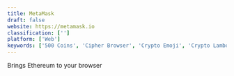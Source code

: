 ```yaml
---
title: MetaMask
draft: false 
website: https://metamask.io
classification: ['']
platform: ['Web']
keywords: ['500 Coins', 'Cipher Browser', 'Crypto Emoji', 'Crypto Lambo', 'CryptoAlpaca', 'CryptoCelebrity', 'CryptoKitties', 'CryptoPunks', 'CryptoTulip', 'CryptoTwittos', 'ElioPay', 'Exodus', 'MyEtherWallet', 'Paybear', 'Squirrel Portfolio Tracker', 'Uphold', 'UserTesters.io']
---
```

Brings Ethereum to your browser